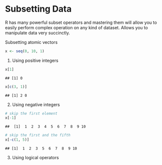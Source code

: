 
Subsetting Data
=================

R has many powerful subset operators and mastering them will allow you to easily perform complex operation on any kind of dataset. Allows you to manipulate data very succinctly.

Subsetting atomic vectors

```r
x <- seq(0, 10, 1)
```


1. Using positive integers


```r
x[1]
```

```
## [1] 0
```

```r
x[c(3, 1)]
```

```
## [1] 2 0
```


2. Using negative integers


```r
# skip the first element
x[-1]
```

```
##  [1]  1  2  3  4  5  6  7  8  9 10
```

```r
# skip the first and the fifth
x[-c(1, 5)]
```

```
## [1]  1  2  3  5  6  7  8  9 10
```


3. Using logical operators



